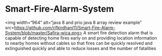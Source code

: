# Smart-Fire-Alarm-System
<img width=“964” alt=“java 8 and prio java 8  array review example” 
  src=https://github.com/rifkirdhani11/Smart-Fire-Alarm-System/blob/master/Safira-wica.png>
A smart fire detection alarm that is capable of detecting home fires early on and providing location information to nearby homes without cables so that fires can be quickly resolved and extinguished quickly and able to reduce losses and the number of fatalities
